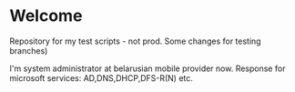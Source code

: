 # Welcome
Repository for my test scripts - not prod.
Some changes for testing branches)

I'm system administrator at belarusian mobile provider now. Response for microsoft services: AD,DNS,DHCP,DFS-R(N) etc.
